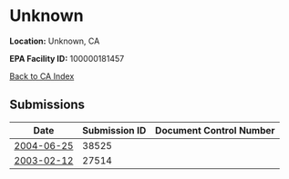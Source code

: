 # Unknown

**Location:** Unknown, CA

**EPA Facility ID:** 100000181457

[Back to CA Index](../../index.md)

## Submissions

| Date | Submission ID | Document Control Number |
|------|--------------|-------------------------|
| [2004-06-25](submissions/38525.md) | 38525 |  |
| [2003-02-12](submissions/27514.md) | 27514 |  |
